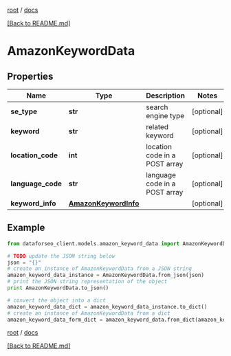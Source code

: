 [root](./../ "root") / [docs](./ "docs")

[[Back to README.md]](./../README.md "[Back to README.md]")

# AmazonKeywordData

## Properties

Name | Type | Description | Notes
------------ | ------------- | ------------- | -------------
**se_type** | **str** | search engine type | [optional]
**keyword** | **str** | related keyword | [optional]
**location_code** | **int** | location code in a POST array | [optional]
**language_code** | **str** | language code in a POST array | [optional]
**keyword_info** | [**AmazonKeywordInfo**](AmazonKeywordInfo.md) |  | [optional]

## Example

```python
from dataforseo_client.models.amazon_keyword_data import AmazonKeywordData

# TODO update the JSON string below
json = "{}"
# create an instance of AmazonKeywordData from a JSON string
amazon_keyword_data_instance = AmazonKeywordData.from_json(json)
# print the JSON string representation of the object
print AmazonKeywordData.to_json()

# convert the object into a dict
amazon_keyword_data_dict = amazon_keyword_data_instance.to_dict()
# create an instance of AmazonKeywordData from a dict
amazon_keyword_data_form_dict = amazon_keyword_data.from_dict(amazon_keyword_data_dict)
```

  

[root](./../ "root") / [docs](./ "docs")

[[Back to README.md]](./../README.md "[Back to README.md]")